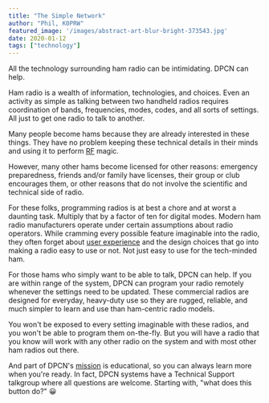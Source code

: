 ```yaml
---
title: "The Simple Network"
author: "Phil, K0PRW"
featured_image: '/images/abstract-art-blur-bright-373543.jpg'
date: 2020-01-12
tags: ["technology"]
---
```


All the technology surrounding ham radio can be intimidating. DPCN can help.

<!--more-->

Ham radio is a wealth of information, technologies, and choices. Even an activity as simple as talking between two handheld radios requires coordination of bands, frequencies, modes, codes, and all sorts of settings. All just to get one radio to talk to another.

Many people become hams because they are already interested in these things. They have no problem keeping these technical details in their minds and using it to perform [RF](https://en.wikipedia.org/wiki/Radio_frequency) magic.

However, many other hams become licensed for other reasons: emergency preparedness, friends and/or family have licenses, their group or club encourages them, or other reasons that do not involve the scientific and technical side of radio.

For these folks, programming radios is at best a chore and at worst a daunting task. Multiply that by a factor of ten for digital modes. Modern ham radio manufacturers operate under certain assumptions about radio operators. While cramming every possible feature imaginable into the radio, they often forget about [user experience](https://en.wikipedia.org/wiki/User_experience) and the design choices that go into making a radio easy to use or not. Not just easy to use for the tech-minded ham.

For those hams who simply want to be able to talk, DPCN can help. If you are within range of the system, DPCN can program your radio remotely whenever the settings need to be updated. These commercial radios are designed for everyday, heavy-duty use so they are rugged, reliable, and much simpler to learn and use than ham-centric radio models.

You won't be exposed to every setting imaginable with these radios, and you won't be able to program them on-the-fly. But you will have a radio that you know will work with any other radio on the system and with most other ham radios out there.

And part of DPCN's [mission](/about/mission) is educational, so you can always learn more when you're ready. In fact, DPCN systems have a Technical Support talkgroup where all questions are welcome. Starting with, "what does this button do?" 😀